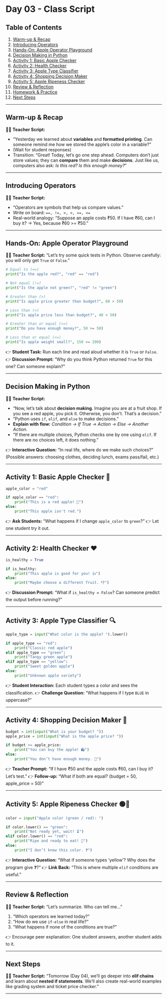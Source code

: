 # **Day 03 - Class Script**

## Table of Contents

1. [Warm-up & Recap](#warm-up--recap)
2. [Introducing Operators](#introducing-operators)
3. [Hands-On: Apple Operator Playground](#hands-on-apple-operator-playground)
4. [Decision Making in Python](#decision-making-in-python)
5. [Activity 1: Basic Apple Checker](#activity-1-basic-apple-checker)
6. [Activity 2: Health Checker](#activity-2-health-checker)
7. [Activity 3: Apple Type Classifier](#activity-3-apple-type-classifier)
8. [Activity 4: Shopping Decision Maker](#activity-4-shopping-decision-maker)
9. [Activity 5: Apple Ripeness Checker](#activity-5-apple-ripeness-checker)
10. [Review & Reflection](#review--reflection)
11. [Homework & Practice](#homework--practice)
12. [Next Steps](#next-steps)

---

## Warm-up & Recap

👩‍🏫 **Teacher Script:**

* “Yesterday we learned about **variables** and **formatted printing**. Can someone remind me how we stored the apple’s color in a variable?”
* (Wait for student responses)
* Transition: “Great! Today, let’s go one step ahead. Computers don’t just store values; they can **compare** them and make **decisions**. Just like us, computers also ask: *Is this red? Is this enough money?*”

---

## Introducing Operators

👩‍🏫 **Teacher Script:**

* “Operators are symbols that help us compare values.”
* Write on board: `==, !=, >, <, >=, <=`
* Real-world analogy: “Suppose an apple costs ₹50. If I have ₹60, can I buy it? → Yes, because ₹60 >= ₹50.”

---

## Hands-On: Apple Operator Playground

👩‍🏫 **Teacher Script:**
“Let’s try some quick tests in Python. Observe carefully: you will only get `True` or `False`.”

```python
# Equal to (==)
print("Is the apple red?", "red" == "red")

# Not equal (!=)
print("Is the apple not green?", "red" != "green")

# Greater than (>)
print("Is apple price greater than budget?", 60 > 50)

# Less than (<)
print("Is apple price less than budget?", 40 < 50)

# Greater than or equal (>=)
print("Do you have enough money?", 50 >= 50)

# Less than or equal (<=)
print("Is apple weight small?", 150 <= 200)
```

👉 **Student Task:** Run each line and read aloud whether it is `True` or `False`.
👉 **Discussion Prompt:** “Why do you think Python returned `True` for this one? Can someone explain?”

---

## Decision Making in Python

👩‍🏫 **Teacher Script:**

* “Now, let’s talk about **decision making**. Imagine you are at a fruit shop. If you see a red apple, you pick it. Otherwise, you don’t. That’s a decision.”
* “Python uses `if`, `elif`, and `else` to make decisions.”
* **Explain with flow:** *Condition → If True → Action → Else → Another Action.*
* “If there are multiple choices, Python checks one by one using `elif`. If there are no choices left, it does nothing.”

👉 **Interactive Question:** “In real life, where do we make such choices?” (Possible answers: choosing clothes, deciding lunch, exams pass/fail, etc.)

---

## Activity 1: Basic Apple Checker 🍎

```python
apple_color = "red"

if apple_color == "red":
    print("This is a red apple! 🍎")
else:
    print("This apple isn't red.")
```

👉 **Ask Students:** “What happens if I change `apple_color` to `green`?”
👉 Let one student try it out.

---

## Activity 2: Health Checker ❤️

```python
is_healthy = True

if is_healthy:
    print("This apple is good for you! 👍")
else:
    print("Maybe choose a different fruit. 👎")
```

👉 **Discussion Prompt:** “What if `is_healthy = False`? Can someone predict the output before running?”

---

## Activity 3: Apple Type Classifier 🔍

```python
apple_type = input("What color is the apple? ").lower()

if apple_type == "red":
    print("Classic red apple")
elif apple_type == "green":
    print("Tangy green apple")
elif apple_type == "yellow":
    print("Sweet golden apple")
else:
    print("Unknown apple variety")
```

👉 **Student Interaction:** Each student types a color and sees the classification.
👉 **Challenge Question:** “What happens if I type `BLUE` in uppercase?”

---

## Activity 4: Shopping Decision Maker 🛒

```python
budget = int(input("What is your budget? "))
apple_price = int(input("What is the apple price? "))

if budget >= apple_price:
    print("You can buy the apple! 🛍️")
else:
    print("You don’t have enough money. 💸")
```

👉 **Teacher Prompt:** “If I have ₹50 and the apple costs ₹60, can I buy it? Let’s test.”
👉 **Follow-up:** “What if both are equal? (budget = 50, apple\_price = 50)”

---

## Activity 5: Apple Ripeness Checker 🟢🔴

```python
color = input("Apple color (green / red): ")

if color.lower() == "green":
    print("Not ready yet, wait! ⏳")
elif color.lower() == "red":
    print("Ripe and ready to eat! 🍎")
else:
    print("I don’t know this color. ❓")
```

👉 **Interactive Question:** “What if someone types ‘yellow’? Why does the program give ❓?”
👉 **Link Back:** “This is where multiple `elif` conditions are useful.”

---

## Review & Reflection

👩‍🏫 **Teacher Script:**
“Let’s summarize. Who can tell me…”

1. “Which operators we learned today?”
2. “How do we use `if-else` in real life?”
3. “What happens if none of the conditions are true?”

👉 Encourage peer explanation: One student answers, another student adds to it.

---

## Next Steps

👩‍🏫 **Teacher Script:**
“Tomorrow (Day 04), we’ll go deeper into **elif chains** and learn about **nested if statements**. We’ll also create real-world examples like grading system and ticket price checker.”

---

